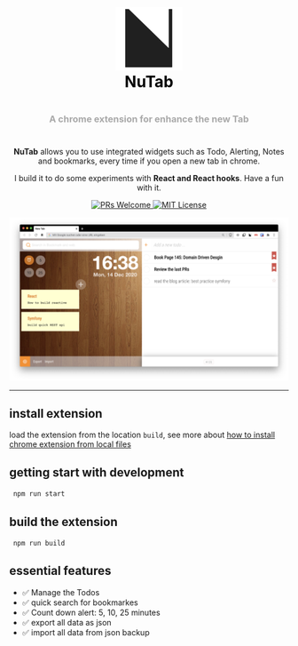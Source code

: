 <div align="center">
  <!-- Logo and title and sub-title -->
  <img src="logo.png" alt="logo" width="120"/>
  <h1 style="font-weight: bolder; color: black; margin-top: 0px">
    NuTab
  </h1>
  <h3 style="color: darkgrey; margin: 40px 0"> 
    A chrome extension for enhance the new Tab
  </h3>

  <!-- description of project -->
  <p>
  <strong>NuTab</strong> allows you to use integrated widgets such as Todo, Alerting, Notes and bookmarks, every time if you open a new tab in chrome.

  I build it to do some experiments with <strong>React and React hooks</strong>. Have a fun with it.
  </p>

  <!-- github icons for PR and License -->
  <p>
    <a href="#">
      <img src="https://img.shields.io/badge/PRs-Welcome-brightgreen.svg?style=flat-square" alt="PRs Welcome">
    </a>
    <a href="#">
      <img src="https://img.shields.io/badge/License-MIT-brightgreen.svg?style=flat-square" alt="MIT License">
    </a>
  </p>
</div>


<img src="nutab.png"/>

---

## install extension
load the extension from the location `build`, see more about [how to install chrome extension from local files](https://www.youtube.com/watch?v=WUwjqwTzUkI)

## getting start with development
```bash
 npm run start 
```

## build the extension
```bash
 npm run build 
```

## essential features
- ✅ Manage the Todos 
- ✅ quick search for bookmarkes
- ✅ Count down alert: 5, 10, 25 minutes
- ✅ export all data as json
- ✅ import all data from json backup



